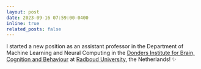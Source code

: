 ```yaml
---
layout: post
date: 2023-09-16 07:59:00-0400
inline: true
related_posts: false
---
```


I started a new position as an assistant professor in the Department of Machine Learning and Neural Computing in the [Donders Institute for Brain, Cognition and Behaviour](https://www.ru.nl/donders/) at [Radboud University](https://www.ru.nl/en), the Netherlands! :sparkles: 
